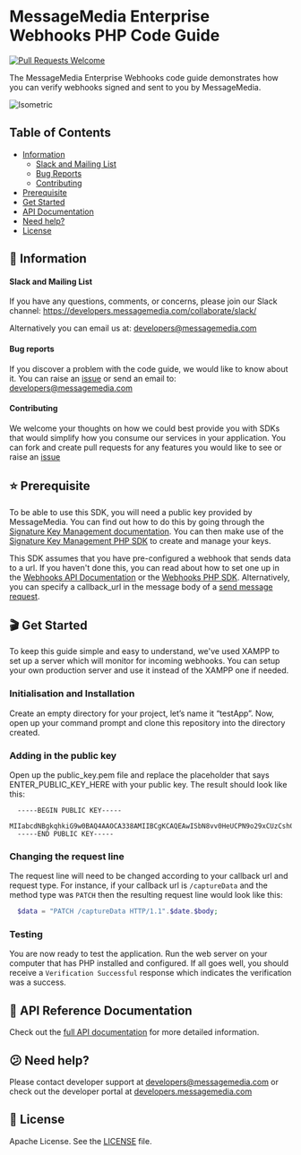 # MessageMedia Enterprise Webhooks PHP Code Guide
[![Pull Requests Welcome](https://img.shields.io/badge/PRs-welcome-brightgreen.svg?style=flat)](http://makeapullrequest.com)

The MessageMedia Enterprise Webhooks code guide demonstrates how you can verify webhooks signed and sent to you by MessageMedia.

![Isometric](http://i64.tinypic.com/2aalw86.jpg)

## Table of Contents
* [Information](#newspaper-information)
  * [Slack and Mailing List](#slack-and-mailing-list)
  * [Bug Reports](#bug-reports)
  * [Contributing](#contributing)
* [Prerequisite](#star-prerequisite)
* [Get Started](#clapper-get-started)
* [API Documentation](#closed_book-api-documentation)
* [Need help?](#confused-need-help)
* [License](#page_with_curl-license)

## :newspaper: Information

#### Slack and Mailing List

If you have any questions, comments, or concerns, please join our Slack channel:
https://developers.messagemedia.com/collaborate/slack/

Alternatively you can email us at:
developers@messagemedia.com

#### Bug reports

If you discover a problem with the code guide, we would like to know about it. You can raise an [issue](https://github.com/messagemedia/enterprise-webhooks-php-sdk/issues) or send an email to: developers@messagemedia.com

#### Contributing

We welcome your thoughts on how we could best provide you with SDKs that would simplify how you consume our services in your application. You can fork and create pull requests for any features you would like to see or raise an [issue](https://github.com/messagemedia/enterprise-webhooks-php-sdk/issues)

## :star: Prerequisite
To be able to use this SDK, you will need a public key provided by MessageMedia. You can find out how to do this by going through the [Signature Key Management documentation](https://developers.messagemedia.com/code/signature-key-management-api-documentation/). You can then make use of the [Signature Key Management PHP SDK](https://github.com/messagemedia/signingkeys-php-sdk) to create and manage your keys.

This SDK assumes that you have pre-configured a webhook that sends data to a url. If you haven't done this, you can read about how to set one up in the [Webhooks API Documentation](https://developers.messagemedia.com/code/webhooks-api-documentation/) or the [Webhooks PHP SDK](https://github.com/messagemedia/webhooks-php-sdk). Alternatively, you can specify a callback_url in the message body of a [send message request](https://github.com/messagemedia/messages-php-sdk#send-an-sms).

## :clapper: Get Started
To keep this guide simple and easy to understand, we've used XAMPP to set up a server which will monitor for incoming webhooks. You can setup your own production server and use it instead of the XAMPP one if needed.

### Initialisation and Installation
Create an empty directory for your project, let’s name it “testApp”. Now, open up your command prompt and clone this repository into the directory created.

### Adding in the public key
Open up the public_key.pem file and replace the placeholder that says ENTER_PUBLIC_KEY_HERE with your public key. The result should look like this:

```plain
  -----BEGIN PUBLIC KEY-----
  MIIabcdNBgkqhkiG9w0BAQ4AAOCA338AMIIBCgKCAQEAwISbN8vv0HeUCPN9o29xCUzCsh0ZUM+wdc3Gi3+DfyO4rPec1f/uxFbw0Dscw1iEA1dUfQ5eKhhsOIPdjk//gOGQbBVmQ8DhDcGVGWrHrE/n/K/x0ZkIae4n4eNobK96Ic/C4YmXf5LBUmgkOwUM+5VDPxe3rMnm/3TQdJzAcBMIzqNixzseCh4ICYMSahKnkNY5bJGf+8WbT0i+3mHQwvLacAub+wFH6hyT4I7FXOcXmR+HIyD8xwwYLmB4Yy+cMmiDcc1J9KX34C5apXM2A3f2mOtgfM0WSH2NpXmZmpXmzbkbIxEw90N3zERrDb2myJAHAD0MKQ7abcdxPen96dIDAQAB
  -----END PUBLIC KEY-----
```

### Changing the request line
The request line will need to be changed according to your callback url and request type. For instance, if your callback url is `/captureData` and the method type was `PATCH` then the resulting request line would look like this:
```php
  $data = "PATCH /captureData HTTP/1.1".$date.$body;
```

### Testing
You are now ready to test the application. Run the web server on your computer that has PHP installed and configured.
If all goes well, you should receive a `Verification Successful` response which indicates the verification was a success.

## :closed_book: API Reference Documentation
Check out the [full API documentation](https://developers.messagemedia.com/code/secure-webhooks-api-documentation/) for more detailed information.

## :confused: Need help?
Please contact developer support at developers@messagemedia.com or check out the developer portal at [developers.messagemedia.com](https://developers.messagemedia.com/)

## :page_with_curl: License
Apache License. See the [LICENSE](LICENSE) file.
